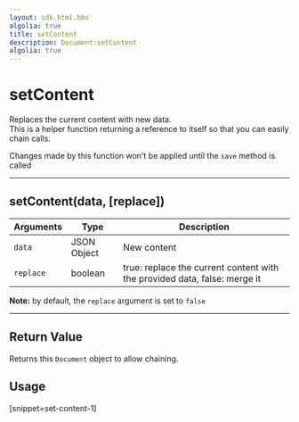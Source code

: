 ```yaml
---
layout: sdk.html.hbs
algolia: true
title: setContent
description: Document:setContent
algolia: true
---
```

  

# setContent
Replaces the current content with new data.  
This is a helper function returning a reference to itself so that you can easily chain calls.

<aside class="notice">
Changes made by this function won't be applied until the <code>save</code> method is called
</aside>

---

## setContent(data, [replace])

| Arguments | Type | Description |
|---------------|---------|----------------------------------------|
| ``data`` | JSON Object | New content |
| ``replace`` | boolean | true: replace the current content with the provided data, false: merge it |

**Note:** by default, the ``replace`` argument is set to ``false``

---

## Return Value

Returns this `Document` object to allow chaining.

## Usage

[snippet=set-content-1]
